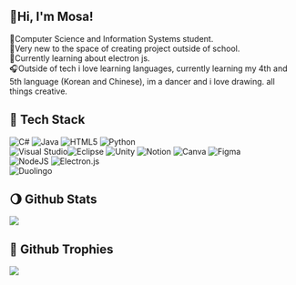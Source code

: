 ##  🧃Hi, I'm Mosa!
🧠Computer Science and Information Systems student. <br>
🍡Very new to the space of creating project outside of school.<br>
🍄Currently learning about electron js.<br>
🎧Outside of tech i love learning languages, currently learning my 4th and 5th language (Korean and Chinese), im a dancer and i love drawing. all things creative. 


## 💌 Tech Stack
![C#](https://img.shields.io/badge/c%23-%23239120.svg?style=for-the-badge&logo=csharp&logoColor=white) 
![Java](https://img.shields.io/badge/java-%23ED8B00.svg?style=for-the-badge&logo=openjdk&logoColor=white)
![HTML5](https://img.shields.io/badge/html5-%23E34F26.svg?style=for-the-badge&logo=html5&logoColor=white) 
![Python](https://img.shields.io/badge/python-3670A0?style=for-the-badge&logo=python&logoColor=ffdd54) <br/>
![Visual Studio](https://img.shields.io/badge/Visual%20Studio-5C2D91.svg?style=for-the-badge&logo=visual-studio&logoColor=white)![Eclipse](https://img.shields.io/badge/Eclipse-FE7A16.svg?style=for-the-badge&logo=Eclipse&logoColor=white)
![Unity](https://img.shields.io/badge/unity-%23000000.svg?style=for-the-badge&logo=unity&logoColor=white) 
![Notion](https://img.shields.io/badge/Notion-%23000000.svg?style=for-the-badge&logo=notion&logoColor=white)
![Canva](https://img.shields.io/badge/Canva-%2300C4CC.svg?style=for-the-badge&logo=Canva&logoColor=white) 
![Figma](https://img.shields.io/badge/figma-%23F24E1E.svg?style=for-the-badge&logo=figma&logoColor=white) <br/>
![NodeJS](https://img.shields.io/badge/node.js-6DA55F?style=for-the-badge&logo=node.js&logoColor=white) 
![Electron.js](https://img.shields.io/badge/Electron-191970?style=for-the-badge&logo=Electron&logoColor=white) <br/>
![Duolingo](https://img.shields.io/badge/Duolingo-%234DC730.svg?style=for-the-badge&logo=Duolingo&logoColor=white)

## 🌖 Github Stats
![](https://github-readme-stats.vercel.app/api?username=toothpastenorangejuice&theme=holi&hide_border=false&include_all_commits=false&count_private=false)<br/>

## 🐙 Github Trophies
![](https://github-profile-trophy.vercel.app/?username=toothpastenorangejuice&theme=radical&no-frame=false&no-bg=true&margin-w=4) 
